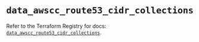 # `data_awscc_route53_cidr_collections`

Refer to the Terraform Registry for docs: [`data_awscc_route53_cidr_collections`](https://registry.terraform.io/providers/hashicorp/awscc/0.70.0/docs/data-sources/route53_cidr_collections).
